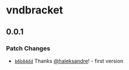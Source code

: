 # vndbracket

## 0.0.1

### Patch Changes

- [`b6b84dd`](https://github.com/haleksandre/test-tauri/commit/b6b84dd37a50f3899266bbf0a7f34c633a3bcec7) Thanks [@haleksandre](https://github.com/haleksandre)! - first version
